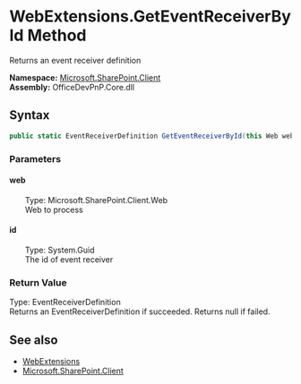 # WebExtensions.GetEventReceiverById Method  
 Returns an event receiver definition   

**Namespace:** [Microsoft.SharePoint.Client](Microsoft.SharePoint.Client.md)  
**Assembly:** OfficeDevPnP.Core.dll  
## Syntax
```C#
public static EventReceiverDefinition GetEventReceiverById(this Web web, Guid id)
```
### Parameters
#### web  
&emsp;&emsp;Type: Microsoft.SharePoint.Client.Web  
&emsp;&emsp;Web to process  

  

#### id  
&emsp;&emsp;Type: System.Guid  
&emsp;&emsp;The id of event receiver  

  

### Return Value
Type: EventReceiverDefinition  
Returns an EventReceiverDefinition if succeeded. Returns null if failed.  


## See also
- [WebExtensions](Microsoft.SharePoint.Client.WebExtensions.md) 
- [Microsoft.SharePoint.Client](Microsoft.SharePoint.Client.md) 
